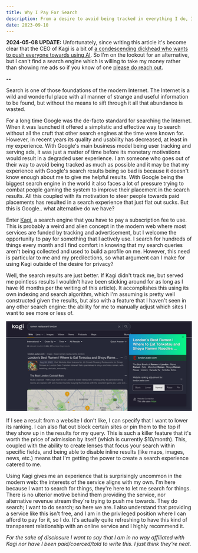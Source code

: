```yaml
---
title: Why I Pay For Search
description: From a desire to avoid being tracked in everything I do, I am willing to pay to search the Internet.
date: 2023-09-10
---
```


**2024-05-08 UPDATE:** Unfortunately, since writing this article it's become clear that the CEO of Kagi is a bit of [a condescending dickhead who wants to push everyone towards using AI](https://d-shoot.net/kagi.html). So I'm on the lookout for an alternative, but I can't find a search engine which is willing to take my money rather than showing me ads so if you know of one [please do reach out](mailto:hello@michaelenger.com).

**--**

Search is one of those foundations of the modern Internet. The Internet is a wild and wonderful place with all manner of strange and useful information to be found, but without the means to sift through it all that abundance is wasted.

For a long time Google was the de-facto standard for searching the Internet. When it was launched it offered a simplistic and effective way to search without all the cruft that other search engines at the time were known for. However, in recent years its quality and usability has decreased, at least in my experience. With Google's main business model being user tracking and serving ads, it was just a matter of time before its monetary motivations would result in a degraded user experience. I am someone who goes out of their way to avoid being tracked as much as possible and it may be that my experience with Google's search results being so bad is because it doesn't know enough about me to give me helpful results. With Google being the biggest search engine in the world it also faces a lot of pressure trying to combat people gaming the system to improve their placement in the search results. All this coupled with its motivation to steer people towards paid placements has resulted in a search experience that just flat out sucks. But this is Google.. what alternative do we have?

Enter [Kagi](https://kagi.com/), a search engine that you have to pay a subscription fee to use. This is probably a weird and alien concept in the modern web where most services are funded by tracking and advertisement, but I welcome the opportunity to pay for something that I actively use. I search for hundreds of things every month and I find comfort in knowing that my search queries aren't being collected and used to build a profile on me. However, this need is particular to me and my predilections, so what argument can I make for using Kagi outside of the desire for privacy?

Well, the search results are just better. If Kagi didn't track me, but served me pointless results I wouldn't have been sticking around for as long as I have (6 months per the writing of this article). It accomplishes this using its own indexing and search algorithm, which I'm assuming is pretty well constructed given the results, but also with a feature that I haven't seen in any other search engine: the ability for me to manually adjust which sites I want to see more or less of.

![The Kagi website showing a search for ramen restaurant london. Next to the first result is an overlay which shows controls for adjusting the ranking for that site (block, lower, normal, raise, pin).](/assets/blog/kagi-ramen-search.png)

If I see a result from a website I don't like, I can specify that I want to lower its ranking. I can also flat out block certain sites or pin them to the top if they show up in the results for my query. This is such a killer feature that it's worth the price of admission by itself (which is currently $10/month). This, coupled with the ability to create lenses that focus your search within specific fields, and being able to disable inline results (like maps, images, news, etc.) means that I'm getting the power to create a search experience catered to me.

Using Kagi gives me an experience that is surprisingly uncommon in the modern web: the interests of the service aligns with my own. I'm here because I want to search for things, they're here to let me search for things. There is no ulterior motive behind them providing the service, nor alternative revenue stream they're trying to push me towards. They do search; I want to do search; so here we are. I also understand that providing a service like this isn't free, and I am in the privileged position where I can afford to pay for it, so I do. It's actually quite refreshing to have this kind of transparent relationship with an online service and I highly recommend it.

_For the sake of disclosure I want to say that I am in no way affiliated with Kagi nor have I been paid/coerced/told to write this. I just think they're neat._

